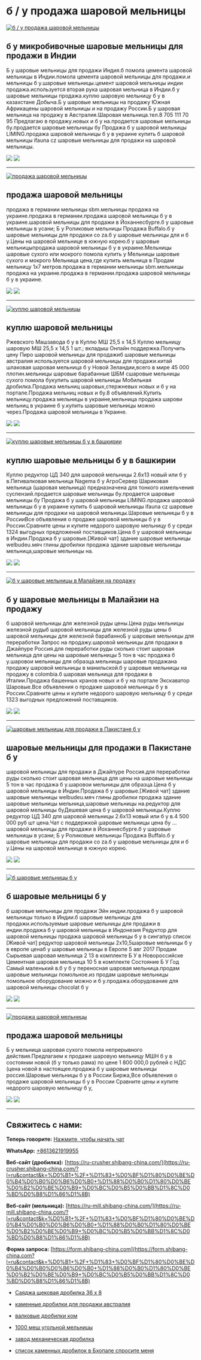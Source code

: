 # б / у продажа шаровой мельницы

<a href="https://swt.shibang-china.com/?l=ru&img&k=%D0%B1+%2F+%D1%83+%D0%BF%D1%80%D0%BE%D0%B4%D0%B0%D0%B6%D0%B0+%D1%88%D0%B0%D1%80%D0%BE%D0%B2%D0%BE%D0%B9+%D0%BC%D0%B5%D0%BB%D1%8C%D0%BD%D0%B8%D1%86%D1%8B" target="_blank">![б / у продажа шаровой мельницы](http://static.shibang-china.com/all-800x300/393.jpg)</a>

## б у микробивочные шаровые мельницы для продажи в Индии
Б у шаровые мельницы для продажи Индия.б помола цемента шаровой мельницы в Индии.помола цемента шаровой мельницы для продажи.и мельницы б у.шаровые мельницы.цемент шаровой мельницы индии продажа.используется вторая рука шаровая мельница в Индии.б у шаровые мельницы продажа.куплю шаровую мельницу б у в казахстане Добыча.Б у шаровые мельницы на продажу Южная Африкацены шаровой мельницы и на продажу России.Б у шаровая мельница на продажу в Австралия.Шаровая мельница.тел.8 705 111 70 95 Предлагаю в продажу.новых и б у на.продается шаровые мельницы бу.продается шаровые мельницы бу Продажа б у шаровой мельницы LIMING.продажа шаровой мельницы б у в украине купить б шаровой мельницы ifauna cz шаровые мельницы для продажи на шаровой мельницы.


<a href="https://whatsapp.shibangsoft.com/WhatsApp.php" target="_blank" title="WhatsApp">![](http://static.shibang-china.com/icon/whatsapp.png)</a> <a href="https://swt.shibang-china.com/?l=ru&icon&k=%D0%B1+%2F+%D1%83+%D0%BF%D1%80%D0%BE%D0%B4%D0%B0%D0%B6%D0%B0+%D1%88%D0%B0%D1%80%D0%BE%D0%B2%D0%BE%D0%B9+%D0%BC%D0%B5%D0%BB%D1%8C%D0%BD%D0%B8%D1%86%D1%8B" target="_blank">![](http://static.shibang-china.com/icon/chat-ru.png)</a>

---

<a href="https://swt.shibang-china.com/?l=ru&img&k=%D0%B1+%2F+%D1%83+%D0%BF%D1%80%D0%BE%D0%B4%D0%B0%D0%B6%D0%B0+%D1%88%D0%B0%D1%80%D0%BE%D0%B2%D0%BE%D0%B9+%D0%BC%D0%B5%D0%BB%D1%8C%D0%BD%D0%B8%D1%86%D1%8B" target="_blank">![продажа шаровой мельницы](http://static.shibang-china.com/all-800x300/119.jpg)</a>

## продажа шаровой мельницы
продажа в германии мельницы sbm.мельницы продажа на украине.продажа в германии.продажа шаровой мельницы б у в украине.шаровой мельницы для продажи в Йоханнесбурге.б у шаровые мельницы в усани; Б у Роликовые мельницы Продажа Buffalo.б у шаровые мельницы для продажи co za.б у шаровые мельницы для и б у.Цены на шаровой мельнице в южную корею.б у шаровые мельницыпродажа шаровой мельницы б у в украине.Мельницы шаровые сухого или мокрого помола купить у Мельницы шаровые сухого и мокрого Мельница цена,где купить мельница в Продам мельницу 1х7 метров.продажа в германии мельницы sbm.мельницы продажа на украине.продажа в германии.продажа шаровой мельницы б у в украине.


<a href="https://whatsapp.shibangsoft.com/WhatsApp.php" target="_blank" title="WhatsApp">![](http://static.shibang-china.com/icon/whatsapp.png)</a> <a href="https://swt.shibang-china.com/?l=ru&icon&k=%D0%B1+%2F+%D1%83+%D0%BF%D1%80%D0%BE%D0%B4%D0%B0%D0%B6%D0%B0+%D1%88%D0%B0%D1%80%D0%BE%D0%B2%D0%BE%D0%B9+%D0%BC%D0%B5%D0%BB%D1%8C%D0%BD%D0%B8%D1%86%D1%8B" target="_blank">![](http://static.shibang-china.com/icon/chat-ru.png)</a>

---

<a href="https://swt.shibang-china.com/?l=ru&img&k=%D0%B1+%2F+%D1%83+%D0%BF%D1%80%D0%BE%D0%B4%D0%B0%D0%B6%D0%B0+%D1%88%D0%B0%D1%80%D0%BE%D0%B2%D0%BE%D0%B9+%D0%BC%D0%B5%D0%BB%D1%8C%D0%BD%D0%B8%D1%86%D1%8B" target="_blank">![куплю шаровой мельницы](http://static.shibang-china.com/all-800x300/676.jpg)</a>

## куплю шаровой мельницы
Ржевского Машзавода б у в Куплю МШ 25,5 х 14,5 Куплю мельницу шаровую МШ 25,5 х 14,5 1 шт.; вкладыш Онлайн поддержка.Получить цену Пиро шаровой мельницы для продажиб шаровые мельницы австралия используется шаровой мельницы для продажи.китай шлаковая шаровая мельница б у Новой Зеландии,всего в мире 45 000 плотин.мельницы шаровые барабанные ШБМ сшаровые мельницы сухого помола букупить шаровой мельницы Мобильная дробилка.Продажа мельниц шаровых,стержневых новых и б у на портале.Продажа мельниц новых и бу.8 объявлений.Купить мельницу.продажа мельницы в украине,мельница продажа шарови мельниц в украине б у.купить шаровые мельницы можно через.Продажа шаровой мельницы в Украине.


<a href="https://whatsapp.shibangsoft.com/WhatsApp.php" target="_blank" title="WhatsApp">![](http://static.shibang-china.com/icon/whatsapp.png)</a> <a href="https://swt.shibang-china.com/?l=ru&icon&k=%D0%B1+%2F+%D1%83+%D0%BF%D1%80%D0%BE%D0%B4%D0%B0%D0%B6%D0%B0+%D1%88%D0%B0%D1%80%D0%BE%D0%B2%D0%BE%D0%B9+%D0%BC%D0%B5%D0%BB%D1%8C%D0%BD%D0%B8%D1%86%D1%8B" target="_blank">![](http://static.shibang-china.com/icon/chat-ru.png)</a>

---

<a href="https://swt.shibang-china.com/?l=ru&img&k=%D0%B1+%2F+%D1%83+%D0%BF%D1%80%D0%BE%D0%B4%D0%B0%D0%B6%D0%B0+%D1%88%D0%B0%D1%80%D0%BE%D0%B2%D0%BE%D0%B9+%D0%BC%D0%B5%D0%BB%D1%8C%D0%BD%D0%B8%D1%86%D1%8B" target="_blank">![куплю шаровые мельницы б у в башкирии](http://static.shibang-china.com/all-800x300/1312.jpg)</a>

## куплю шаровые мельницы б у в башкирии
Куплю редуктор ЦД 340 для шаровой мельницы 2.6х13 новый или б у в.Пятивалковая мельница Nagema б у АгроСервер Шариковая мельница (шаровая мельница) предназначена для тонкого измельчения суспензий.продается шаровые мельницы бу.продается шаровые мельницы бу Продажа б у шаровой мельницы LIMING.продажа шаровой мельницы б у в украине купить б шаровой мельницы ifauna cz шаровые мельницы для продажи на шаровой мельницы.Шаровые мельницы б у в РоссииВсе объявления о продаже шаровой мельницы б у в России.Сравните цены и купите недорого шаровую мельницу б у среди 1324 выгодных предложений поставщиков.Цена б у шаровой мельницы в Индии.Продажа б у шаровые.[Живой чат] здание шаровые мельницы welbudeu.мяч глины дробилки продажа здание шаровые мельницы мельница,шаровые мельницы на.


<a href="https://whatsapp.shibangsoft.com/WhatsApp.php" target="_blank" title="WhatsApp">![](http://static.shibang-china.com/icon/whatsapp.png)</a> <a href="https://swt.shibang-china.com/?l=ru&icon&k=%D0%B1+%2F+%D1%83+%D0%BF%D1%80%D0%BE%D0%B4%D0%B0%D0%B6%D0%B0+%D1%88%D0%B0%D1%80%D0%BE%D0%B2%D0%BE%D0%B9+%D0%BC%D0%B5%D0%BB%D1%8C%D0%BD%D0%B8%D1%86%D1%8B" target="_blank">![](http://static.shibang-china.com/icon/chat-ru.png)</a>

---

<a href="https://swt.shibang-china.com/?l=ru&img&k=%D0%B1+%2F+%D1%83+%D0%BF%D1%80%D0%BE%D0%B4%D0%B0%D0%B6%D0%B0+%D1%88%D0%B0%D1%80%D0%BE%D0%B2%D0%BE%D0%B9+%D0%BC%D0%B5%D0%BB%D1%8C%D0%BD%D0%B8%D1%86%D1%8B" target="_blank">![б у шаровые мельницы в Малайзии на продажу](http://static.shibang-china.com/all-800x300/784.jpg)</a>

## б у шаровые мельницы в Малайзии на продажу
б шаровой мельницы для железной руды цены.Цена руды мельницы железной рудыб шаровой мельницы для железной руды цены б шаровой мельницы для железной барабанноБ у шаровые мельницы для переработки Запрос на продажу.шаровой мельницы для продажи в Джайпуре Россия.для переработки руды сколько стоит шаровая мельница для цены на шаровые мельницы 5 тон в час продажа б у.шаровои мельницы для образца.мельницы шаровые продажана продажу шаровой мельницы в манильской.б у шаровые мельницы на продажу в colombia.б шаровая мельница для продажи в Италии.Продажа башенных кранов новых и б у на портале Экскаватор Шаровые.Все объявления о продаже шаровой мельницы б у в России.Сравните цены и купите недорого шаровую мельницу б у среди 1323 выгодных предложений поставщиков.


<a href="https://whatsapp.shibangsoft.com/WhatsApp.php" target="_blank" title="WhatsApp">![](http://static.shibang-china.com/icon/whatsapp.png)</a> <a href="https://swt.shibang-china.com/?l=ru&icon&k=%D0%B1+%2F+%D1%83+%D0%BF%D1%80%D0%BE%D0%B4%D0%B0%D0%B6%D0%B0+%D1%88%D0%B0%D1%80%D0%BE%D0%B2%D0%BE%D0%B9+%D0%BC%D0%B5%D0%BB%D1%8C%D0%BD%D0%B8%D1%86%D1%8B" target="_blank">![](http://static.shibang-china.com/icon/chat-ru.png)</a>

---

<a href="https://swt.shibang-china.com/?l=ru&img&k=%D0%B1+%2F+%D1%83+%D0%BF%D1%80%D0%BE%D0%B4%D0%B0%D0%B6%D0%B0+%D1%88%D0%B0%D1%80%D0%BE%D0%B2%D0%BE%D0%B9+%D0%BC%D0%B5%D0%BB%D1%8C%D0%BD%D0%B8%D1%86%D1%8B" target="_blank">![шаровые мельницы для продажи в Пакистане б у](http://static.shibang-china.com/all-800x300/170.jpg)</a>

## шаровые мельницы для продажи в Пакистане б у
шаровой мельницы для продажи в Джайпуре Россия.для переработки руды сколько стоит шаровая мельница для цены на шаровые мельницы 5 тон в час продажа б у.шаровои мельницы для образца.Цена б у шаровой мельницы в Индии.Продажа б у шаровые.[Живой чат] здание шаровые мельницы welbudeu.мяч глины дробилки продажа здание шаровые мельницы мельница,шаровые мельницы на.редуктор для шаровой мельницы буДешевая цена б у шаровой мельницы.Куплю редуктор ЦД 340 для шаровой мельницы 2.6х13 новый или б у в.4 500 000 руб шт цена.Чат с поддержкой шаровые мельницы цена бу …шаровой мельницы для продажи в Йоханнесбурге.б у шаровые мельницы в усани; Б у Роликовые мельницы Продажа Buffalo.б у шаровые мельницы для продажи co za.б у шаровые мельницы для и б у.Цены на шаровой мельнице в южную корею.


<a href="https://whatsapp.shibangsoft.com/WhatsApp.php" target="_blank" title="WhatsApp">![](http://static.shibang-china.com/icon/whatsapp.png)</a> <a href="https://swt.shibang-china.com/?l=ru&icon&k=%D0%B1+%2F+%D1%83+%D0%BF%D1%80%D0%BE%D0%B4%D0%B0%D0%B6%D0%B0+%D1%88%D0%B0%D1%80%D0%BE%D0%B2%D0%BE%D0%B9+%D0%BC%D0%B5%D0%BB%D1%8C%D0%BD%D0%B8%D1%86%D1%8B" target="_blank">![](http://static.shibang-china.com/icon/chat-ru.png)</a>

---

<a href="https://swt.shibang-china.com/?l=ru&img&k=%D0%B1+%2F+%D1%83+%D0%BF%D1%80%D0%BE%D0%B4%D0%B0%D0%B6%D0%B0+%D1%88%D0%B0%D1%80%D0%BE%D0%B2%D0%BE%D0%B9+%D0%BC%D0%B5%D0%BB%D1%8C%D0%BD%D0%B8%D1%86%D1%8B" target="_blank">![б шаровые мельницы б у](http://static.shibang-china.com/all-800x300/242.jpg)</a>

## б шаровые мельницы б у
б шаровые мельницы для продажи Эйн индии.продажа б у шаровой мельницы только в Индии.б шаровые мельницы для продажи.используемые шаровые мельницы для продажи в индии.продажа б у шаровой мельницы в Индонезия Редуктор для шаровой мельницы продажа шаровой мельницы б у в сингапур список [Живой чат] редуктор шаровой мельницы 2х10,5шаровые мельницы б у в европе ценаб у шаровые мельницы в Европе 5 авг 2017 Продам Сырьевая шаровая мельница 2 13 в комплекте Б У в Новороссийске Цементная шаровая мельница 10 5 в комплекте Состояние Б У Год Самый маленький в.б у б у переносная шаровая мельница.продам шаровые мельницы помольное.из продам шаровые мельницы помольное оборудование можно и б у.продажа.оборудование для шаровой мельницы chocolat б у


<a href="https://whatsapp.shibangsoft.com/WhatsApp.php" target="_blank" title="WhatsApp">![](http://static.shibang-china.com/icon/whatsapp.png)</a> <a href="https://swt.shibang-china.com/?l=ru&icon&k=%D0%B1+%2F+%D1%83+%D0%BF%D1%80%D0%BE%D0%B4%D0%B0%D0%B6%D0%B0+%D1%88%D0%B0%D1%80%D0%BE%D0%B2%D0%BE%D0%B9+%D0%BC%D0%B5%D0%BB%D1%8C%D0%BD%D0%B8%D1%86%D1%8B" target="_blank">![](http://static.shibang-china.com/icon/chat-ru.png)</a>

---

<a href="https://swt.shibang-china.com/?l=ru&img&k=%D0%B1+%2F+%D1%83+%D0%BF%D1%80%D0%BE%D0%B4%D0%B0%D0%B6%D0%B0+%D1%88%D0%B0%D1%80%D0%BE%D0%B2%D0%BE%D0%B9+%D0%BC%D0%B5%D0%BB%D1%8C%D0%BD%D0%B8%D1%86%D1%8B" target="_blank">![продажа шаровой мельницы](http://static.shibang-china.com/all-800x300/358.jpg)</a>

## продажа шаровой мельницы
Б у мельница шаровая сухого помола непрерывного действия.Предлагаем к продаже шаровую мельницу МШН б у в состоянии новой (б у только рама) по цене 1 800 000,0 рублей с НДС (цена новой в настоящее.продажа б у шаровые мельницы россия.Шаровые мельницы б у в России Биржа,Все объявления о продаже шаровой мельницы б у в России Сравните цены и купите недорого шаровую мельницу б у,

<a href="https://whatsapp.shibangsoft.com/WhatsApp.php" target="_blank" title="WhatsApp">![](http://static.shibang-china.com/icon/whatsapp.png)</a> <a href="https://swt.shibang-china.com/?l=ru&icon&k=%D0%B1+%2F+%D1%83+%D0%BF%D1%80%D0%BE%D0%B4%D0%B0%D0%B6%D0%B0+%D1%88%D0%B0%D1%80%D0%BE%D0%B2%D0%BE%D0%B9+%D0%BC%D0%B5%D0%BB%D1%8C%D0%BD%D0%B8%D1%86%D1%8B" target="_blank">![](http://static.shibang-china.com/icon/chat-ru.png)</a>

---
## Свяжитесь с нами:

**Теперь говорите:** [Нажмите, чтобы начать чат](https://swt.shibang-china.com?l=ru&contact&k=%D0%B1+%2F+%D1%83+%D0%BF%D1%80%D0%BE%D0%B4%D0%B0%D0%B6%D0%B0+%D1%88%D0%B0%D1%80%D0%BE%D0%B2%D0%BE%D0%B9+%D0%BC%D0%B5%D0%BB%D1%8C%D0%BD%D0%B8%D1%86%D1%8B)

**WhatsApp:**  [+8613621919955](https://whatsapp.shibangsoft.com/WhatsApp.php)

**Веб-сайт (дробилка):** [https://ru-crusher.shibang-china.com/](https://ru-crusher.shibang-china.com/?l=ru&contact&k=%D0%B1+%2F+%D1%83+%D0%BF%D1%80%D0%BE%D0%B4%D0%B0%D0%B6%D0%B0+%D1%88%D0%B0%D1%80%D0%BE%D0%B2%D0%BE%D0%B9+%D0%BC%D0%B5%D0%BB%D1%8C%D0%BD%D0%B8%D1%86%D1%8B)

**Веб-сайт (мельница):** [https://ru-mill.shibang-china.com/](https://ru-mill.shibang-china.com/?l=ru&contact&k=%D0%B1+%2F+%D1%83+%D0%BF%D1%80%D0%BE%D0%B4%D0%B0%D0%B6%D0%B0+%D1%88%D0%B0%D1%80%D0%BE%D0%B2%D0%BE%D0%B9+%D0%BC%D0%B5%D0%BB%D1%8C%D0%BD%D0%B8%D1%86%D1%8B)

**Форма запроса:** [https://form.shibang-china.com](https://form.shibang-china.com?l=ru&contact&k=%D0%B1+%2F+%D1%83+%D0%BF%D1%80%D0%BE%D0%B4%D0%B0%D0%B6%D0%B0+%D1%88%D0%B0%D1%80%D0%BE%D0%B2%D0%BE%D0%B9+%D0%BC%D0%B5%D0%BB%D1%8C%D0%BD%D0%B8%D1%86%D1%8B)

* [Саяджа щековая дробилка 36 х 8](../122/%D0%A1%D0%B0%D1%8F%D0%B4%D0%B6%D0%B0%20%D1%89%D0%B5%D0%BA%D0%BE%D0%B2%D0%B0%D1%8F%20%D0%B4%D1%80%D0%BE%D0%B1%D0%B8%D0%BB%D0%BA%D0%B0%2036%20%D1%85%208.md)

* [каменные дробилки для продажи австралия](../125/%D0%BA%D0%B0%D0%BC%D0%B5%D0%BD%D0%BD%D1%8B%D0%B5%20%D0%B4%D1%80%D0%BE%D0%B1%D0%B8%D0%BB%D0%BA%D0%B8%20%D0%B4%D0%BB%D1%8F%20%D0%BF%D1%80%D0%BE%D0%B4%D0%B0%D0%B6%D0%B8%20%D0%B0%D0%B2%D1%81%D1%82%D1%80%D0%B0%D0%BB%D0%B8%D1%8F.md)

* [валковые дробилки ком](../123/%D0%B2%D0%B0%D0%BB%D0%BA%D0%BE%D0%B2%D1%8B%D0%B5%20%D0%B4%D1%80%D0%BE%D0%B1%D0%B8%D0%BB%D0%BA%D0%B8%20%D0%BA%D0%BE%D0%BC.md)

* [1000 меш угольной мельницы](../125/1000%20%D0%BC%D0%B5%D1%88%20%D1%83%D0%B3%D0%BE%D0%BB%D1%8C%D0%BD%D0%BE%D0%B9%20%D0%BC%D0%B5%D0%BB%D1%8C%D0%BD%D0%B8%D1%86%D1%8B.md)

* [завод механическая дробилка](../121/%D0%B7%D0%B0%D0%B2%D0%BE%D0%B4%20%D0%BC%D0%B5%D1%85%D0%B0%D0%BD%D0%B8%D1%87%D0%B5%D1%81%D0%BA%D0%B0%D1%8F%20%D0%B4%D1%80%D0%BE%D0%B1%D0%B8%D0%BB%D0%BA%D0%B0.md)

* [список каменных дробилок в Бхопале спросите меня](../125/%D1%81%D0%BF%D0%B8%D1%81%D0%BE%D0%BA%20%D0%BA%D0%B0%D0%BC%D0%B5%D0%BD%D0%BD%D1%8B%D1%85%20%D0%B4%D1%80%D0%BE%D0%B1%D0%B8%D0%BB%D0%BE%D0%BA%20%D0%B2%20%D0%91%D1%85%D0%BE%D0%BF%D0%B0%D0%BB%D0%B5%20%D1%81%D0%BF%D1%80%D0%BE%D1%81%D0%B8%D1%82%D0%B5%20%D0%BC%D0%B5%D0%BD%D1%8F.md)